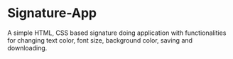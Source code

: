 # Signature-App
A simple HTML, CSS based signature doing application with functionalities for changing text color, font size, background color, saving and downloading.
